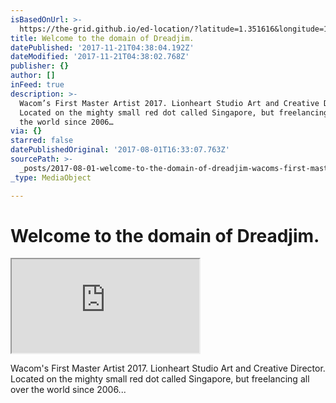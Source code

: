 ```yaml
---
isBasedOnUrl: >-
  https://the-grid.github.io/ed-location/?latitude=1.351616&longitude=103.808053&zoom=10&address=Singapore
title: Welcome to the domain of Dreadjim.
datePublished: '2017-11-21T04:38:04.192Z'
dateModified: '2017-11-21T04:38:02.768Z'
publisher: {}
author: []
inFeed: true
description: >-
  Wacom’s First Master Artist 2017. Lionheart Studio Art and Creative Director.
  Located on the mighty small red dot called Singapore, but freelancing all over
  the world since 2006…
via: {}
starred: false
datePublishedOriginal: '2017-08-01T16:33:07.763Z'
sourcePath: >-
  _posts/2017-08-01-welcome-to-the-domain-of-dreadjim-wacoms-first-master-arti.md
_type: MediaObject

---
```

# **Welcome to the domain of Dreadjim.**

<iframe src="https://the-grid.github.io/ed-location/?latitude=1.351616&amp;longitude=103.808053&amp;zoom=10&amp;address=Singapore" style=""></iframe>

Wacom's First Master Artist 2017\. Lionheart Studio Art and Creative Director. Located on the mighty small red dot called Singapore, but freelancing all over the world since 2006...